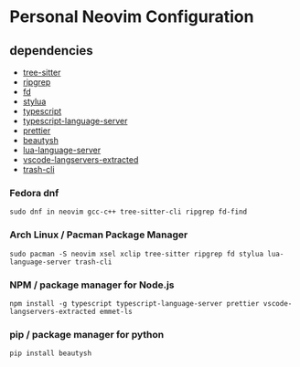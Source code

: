 # Personal Neovim Configuration

## dependencies
* [tree-sitter](https://github.com/tree-sitter/tree-sitter)
* [ripgrep](https://github.com/BurntSushi/ripgrep)
* [fd](https://github.com/sharkdp/fd)
* [stylua](https://github.com/JohnnyMorganz/StyLua)
* [typescript](https://github.com/microsoft/TypeScript)
* [typescript-language-server](https://github.com/typescript-language-server/typescript-language-server)
* [prettier](https://github.com/prettier/prettier)
* [beautysh](https://github.com/lovesegfault/beautysh)
* [lua-language-server](https://github.com/sumneko/)
* [vscode-langservers-extracted](https://github.com/hrsh7th/vscode-langservers-extracted)
* [trash-cli](https://github.com/andreafrancia/trash-cli)

### Fedora dnf
```
sudo dnf in neovim gcc-c++ tree-sitter-cli ripgrep fd-find
```

### Arch Linux / Pacman Package Manager
```
sudo pacman -S neovim xsel xclip tree-sitter ripgrep fd stylua lua-language-server trash-cli
```

### NPM / package manager for Node.js
```
npm install -g typescript typescript-language-server prettier vscode-langservers-extracted emmet-ls
```

### pip / package manager for python
```
pip install beautysh
```
